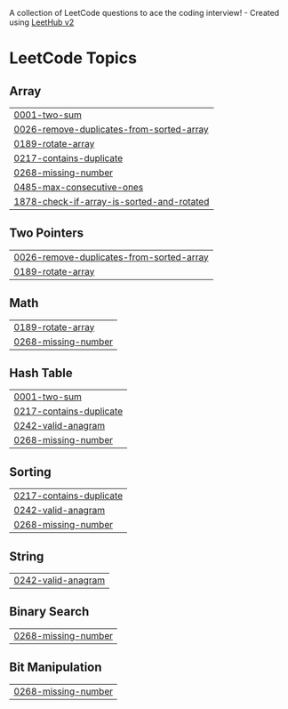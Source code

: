 A collection of LeetCode questions to ace the coding interview! - Created using [LeetHub v2](https://github.com/arunbhardwaj/LeetHub-2.0)
<!---LeetCode Topics Start-->
# LeetCode Topics
## Array
|  |
| ------- |
| [0001-two-sum](https://github.com/rahul43177/Leetcode/tree/master/0001-two-sum) |
| [0026-remove-duplicates-from-sorted-array](https://github.com/rahul43177/Leetcode/tree/master/0026-remove-duplicates-from-sorted-array) |
| [0189-rotate-array](https://github.com/rahul43177/Leetcode/tree/master/0189-rotate-array) |
| [0217-contains-duplicate](https://github.com/rahul43177/Leetcode/tree/master/0217-contains-duplicate) |
| [0268-missing-number](https://github.com/rahul43177/Leetcode/tree/master/0268-missing-number) |
| [0485-max-consecutive-ones](https://github.com/rahul43177/Leetcode/tree/master/0485-max-consecutive-ones) |
| [1878-check-if-array-is-sorted-and-rotated](https://github.com/rahul43177/Leetcode/tree/master/1878-check-if-array-is-sorted-and-rotated) |
## Two Pointers
|  |
| ------- |
| [0026-remove-duplicates-from-sorted-array](https://github.com/rahul43177/Leetcode/tree/master/0026-remove-duplicates-from-sorted-array) |
| [0189-rotate-array](https://github.com/rahul43177/Leetcode/tree/master/0189-rotate-array) |
## Math
|  |
| ------- |
| [0189-rotate-array](https://github.com/rahul43177/Leetcode/tree/master/0189-rotate-array) |
| [0268-missing-number](https://github.com/rahul43177/Leetcode/tree/master/0268-missing-number) |
## Hash Table
|  |
| ------- |
| [0001-two-sum](https://github.com/rahul43177/Leetcode/tree/master/0001-two-sum) |
| [0217-contains-duplicate](https://github.com/rahul43177/Leetcode/tree/master/0217-contains-duplicate) |
| [0242-valid-anagram](https://github.com/rahul43177/Leetcode/tree/master/0242-valid-anagram) |
| [0268-missing-number](https://github.com/rahul43177/Leetcode/tree/master/0268-missing-number) |
## Sorting
|  |
| ------- |
| [0217-contains-duplicate](https://github.com/rahul43177/Leetcode/tree/master/0217-contains-duplicate) |
| [0242-valid-anagram](https://github.com/rahul43177/Leetcode/tree/master/0242-valid-anagram) |
| [0268-missing-number](https://github.com/rahul43177/Leetcode/tree/master/0268-missing-number) |
## String
|  |
| ------- |
| [0242-valid-anagram](https://github.com/rahul43177/Leetcode/tree/master/0242-valid-anagram) |
## Binary Search
|  |
| ------- |
| [0268-missing-number](https://github.com/rahul43177/Leetcode/tree/master/0268-missing-number) |
## Bit Manipulation
|  |
| ------- |
| [0268-missing-number](https://github.com/rahul43177/Leetcode/tree/master/0268-missing-number) |
<!---LeetCode Topics End-->